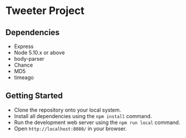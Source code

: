 # Tweeter Project


## Dependencies

- Express
- Node 5.10.x or above
- body-parser
- Chance
- MD5
- timeago

## Getting Started

- Clone the repository onto your local system.
- Install all dependencies using the `npm install` command.
- Run the development web server using the `npm run local` command.
- Open `http://localhost:8080/` in your browser.
